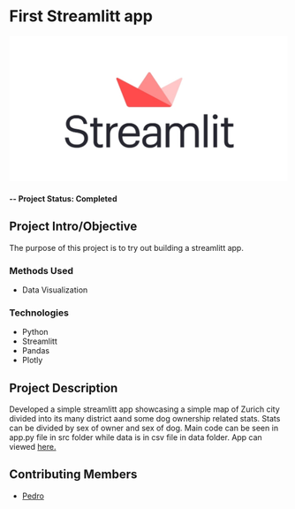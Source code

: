 # First Streamlitt app


![alternative text](reports/img/streamlittimg.jpeg)


#### -- Project Status: Completed

## Project Intro/Objective
The purpose of this project is to try out building a streamlitt app.


### Methods Used
* Data Visualization

### Technologies
* Python
* Streamlitt
* Pandas
* Plotly

## Project Description
Developed a simple streamlitt app showcasing a simple map of Zurich city divided into its many district aand some dog ownership related stats. Stats can be divided by sex of owner and sex of dog. Main code can be seen in app.py file in src folder while data is in csv file in data folder.
App can viewed [here.](https://zurich-dogs.streamlit.app/)


## Contributing Members
 - [Pedro](https://github.com/PedroIglesias2)
